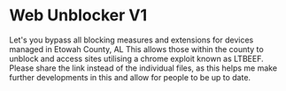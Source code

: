 # Web Unblocker V1
Let's you bypass all blocking measures and extensions for devices managed in Etowah County, AL
This allows those within the county to unblock and access sites utilising a chrome exploit known as LTBEEF.
Please share the link instead of the individual files, as this helps me make further developments in this and allow for people to be up to date.
